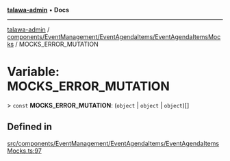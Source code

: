 [**talawa-admin**](../../../../../README.md) • **Docs**

***

[talawa-admin](../../../../../modules.md) / [components/EventManagement/EventAgendaItems/EventAgendaItemsMocks](../README.md) / MOCKS\_ERROR\_MUTATION

# Variable: MOCKS\_ERROR\_MUTATION

\> `const` **MOCKS\_ERROR\_MUTATION**: (`object` \| `object` \| `object`)[]

## Defined in

[src/components/EventManagement/EventAgendaItems/EventAgendaItemsMocks.ts:97](https://github.com/PalisadoesFoundation/talawa-admin/blob/84f5af8b3720f5b290ac28bcfd7071c13e1f93aa/src/components/EventManagement/EventAgendaItems/EventAgendaItemsMocks.ts#L97)

